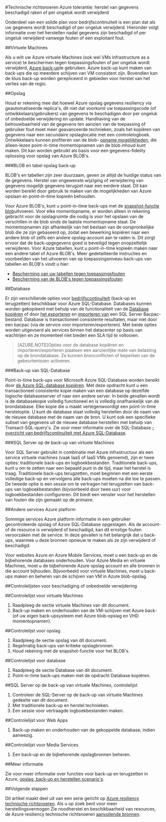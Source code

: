 <properties
   pageTitle="Flexibele technische richtsnoeren voor het herstellen van gegevens beschadigd raken of per ongeluk wordt verwijderd | Microsoft Azure"
   description="Artikel met informatie over het herstellen van beschadigde gegevens van gegevens of gegevens per ongeluk verwijdering en veerkrachtige, hoge beschikbaarheid, fout tolerant toepassingen ontwerpen, alsmede plannen voor noodherstel"
   services=""
   documentationCenter="na"
   authors="adamglick"
   manager="saladki"
   editor=""/>

<tags
   ms.service="resiliency"
   ms.devlang="na"
   ms.topic="article"
   ms.tgt_pltfrm="na"
   ms.workload="na"
   ms.date="08/18/2016"
   ms.author="aglick"/>

#<a name="azure-resiliency-technical-guidance-recovery-from-data-corruption-or-accidental-deletion"></a>Technische richtsnoeren Azure tolerantie: herstel van gegevens beschadigd raken of per ongeluk wordt verwijderd

Onderdeel van een solide plan voor bedrijfscontinuïteit is een plan dat als uw gegevens wordt beschadigd of per ongeluk verwijderd. Hieronder volgt informatie over het herstellen nadat gegevens zijn beschadigd of per ongeluk verwijderd vanwege fouten of een exploitant fout.

##<a name="virtual-machines"></a>Virtuele Machines

Als u wilt uw Azure virtuele Machines (ook wel VMs infrastructure as a service) te beschermen tegen toepassingsfouten of per ongeluk wordt verwijderd, [Azure back-up](https://azure.microsoft.com/services/backup/)te gebruiken. Azure back-up kunt maken van back-ups die op meerdere schijven van VM consistent zijn. Bovendien kan de kluis back-up worden gerepliceerd in gebieden voor herstel van het verlies van de regio.

##<a name="storage"></a>Opslag

Houd er rekening mee dat hoewel Azure opslag gegevens resiliency via geautomatiseerde replica's, dit niet dat voorkomt uw toepassingscode (of ontwikkelaars/gebruikers) van gegevens te beschadigen door per ongeluk of onbedoelde verwijdering en update. Handhaving van de betrouwbaarheid van de gegevens ten aanzien van de toepassing of gebruiker fout moet meer geavanceerde technieken, zoals het kopiëren van gegevens naar een secundaire opslaglocatie met een controlelogboek. Ontwikkelaars kunnen profiteren van de blob- [opname mogelijkheden](https://msdn.microsoft.com/library/azure/ee691971.aspx), die alleen-lezen point-in-time momentopnamen van de blob inhoud kunt maken. Dit kan worden gebruikt als basis voor een gegevens-fidelity oplossing voor opslag van Azure BLOB's.

###<a name="blob-and-table-storage-backup"></a>BLOB en tabel opslag back-up

BLOB's en tabellen zijn zeer duurzaam, geven ze altijd de huidige status van de gegevens. Herstel van ongewenste wijziging of verwijdering van gegevens mogelijk gegevens terugzet naar een eerdere staat. Dit kan worden bereikt door gebruik te maken van de mogelijkheden van Azure opslaan en point-in-time kopieën behouden.

Voor Azure BLOB's, kunt u point-in-time back-ups met de [snapshot-functie blob](https://msdn.microsoft.com/library/ee691971.aspx)uitvoeren. Voor elke momentopname, er worden alleen in rekening gebracht voor de opslagruimte die nodig is voor het opslaan van de verschillen in de blob sinds de laatste momentopname staat. De momentopnamen zijn afhankelijk van het bestaan van de oorspronkelijke blob die ze zijn gebaseerd op, zodat een bewerking kopiëren naar een andere blob of zelfs een andere opslag-account aan te raden is. Dit zorgt ervoor dat de back-upgegevens goed is beveiligd tegen onopzettelijk verwijderen. Voor Azure tabellen, kunt u point-in-time kopieën maken naar een andere tabel of Azure BLOB's. Meer gedetailleerde instructies en voorbeelden van het uitvoeren van op toepassingsniveau back-ups van tabellen en BLOB's vindt u hier:

  * [Bescherming van uw tabellen tegen toepassingsfouten](https://blogs.msdn.microsoft.com/windowsazurestorage/2010/05/03/protecting-your-tables-against-application-errors/)
  * [Bescherming van de BLOB's tegen toepassingsfouten](https://blogs.msdn.microsoft.com/windowsazurestorage/2010/04/29/protecting-your-blobs-against-application-errors/)

##<a name="database"></a>Database

Er zijn verschillende opties voor [bedrijfscontinuïteit](../sql-database/sql-database-business-continuity.md) (back-up en terugzetten) beschikbaar voor Azure SQL-Database. Databases kunnen worden gekopieerd met behulp van de functionaliteit van de [Database kopiëren](../sql-database/sql-database-copy.md) of door [het exporteren](../sql-database/sql-database-export.md) en [importeren van](https://msdn.microsoft.com/library/hh710052.aspx) een SQL Server Bacpac-bestand. Database is transactioneel consistente resultaten, maar niet door een bacpac (via de service voor importeren/exporteren). Met beide opties worden uitgevoerd als services binnen het datacenter op basis van wachtrijen en ze momenteel niet bieden een SLA tijd te voltooien.

>[AZURE.NOTE]Opties voor de database kopiëren en importeren/exporteren plaatsen een aanzienlijke mate van belasting op de brondatabase. Ze kunnen bronconflicten of beperken van de gebeurtenissen activeren.

###<a name="sql-database-backup"></a>Back-up van SQL-Database

Point-in-time back-ups voor Microsoft Azure SQL-Database worden bereikt door [de Azure SQL-database kopiëren](../sql-database/sql-database-copy.md). Met deze opdracht kunt u een transactioneel consistente kopie maken van een database op dezelfde logische databaseserver of naar een andere server. In beide gevallen wordt is de databasekopie volledig functioneel en is volledig onafhankelijk van de brondatabase. Elke kopie die u maakt vertegenwoordigt een point-in-time hersteloptie. U kunt de database staat volledig herstellen door de naam van de nieuwe database met de naam van de bron. U kunt ook een specifieke subset van gegevens uit de nieuwe database herstellen met behulp van Transact-SQL-query's. Zie voor meer informatie over de SQL-Database [-overzicht van bedrijfscontinuïteit met Azure SQL-Database](../sql-database/sql-database-business-continuity.md).

###<a name="sql-server-on-virtual-machines-backup"></a>SQL Server op de back-up van virtuele Machines

Voor SQL Server gebruikt in combinatie met Azure infrastructuur als een service virtuele machines (vaak IaaS of IaaS VMs genoemd), zijn er twee opties: traditionele back-ups en logboekbestanden. Traditionele back-ups, kunt u om te zetten naar een bepaald punt in de tijd, maar het herstel is traag. Traditionele back-ups terugzetten, moet beginnen met een eerste volledige back-up en vervolgens alle back-ups moeten na die toe te passen. De tweede optie is een sessie om te vertragen het terugzetten van back-ups van logboekbestanden (bijvoorbeeld door twee uur) voor logboekbestanden configureren. Dit biedt een venster voor het herstellen van fouten die zijn gemaakt op de primaire.

##<a name="other-azure-platform-services"></a>Andere services Azure platform

Sommige services Azure platform informatie in een gebruiker gecontroleerde opslag of Azure SQL-Database opgeslagen. Als de account- of de resource is verwijderd of beschadigd, kan dit ernstige fouten veroorzaken met de service. In deze gevallen is het belangrijk dat u back-ups, waarmee u deze bronnen opnieuw te maken als ze zijn verwijderd of beschadigd.

Voor websites Azure en Azure Mobile Services, moet u een back-up en de bijbehorende databases onderhouden. Voor Azure Media en virtuele Machines, moet u de bijbehorende Azure opslag account en alle bronnen in die account bijhouden. Bijvoorbeeld voor virtuele Machines, moet u back-ups maken en beheren van de schijven van VM in Azure blob-opslag.

##<a name="checklists-for-data-corruption-or-accidental-deletion"></a>Controlelijsten voor beschadiging of onbedoelde verwijdering

##<a name="virtual-machines-checklist"></a>Controlelijst voor virtuele Machines

  1. Raadpleeg de sectie virtuele Machines van dit document.
  2. Back-up maken en onderhouden van de VM-schijven met Azure back-(of uw eigen back-upsysteem met Azure blob-opslag en VHD momentopnamen).

##<a name="storage-checklist"></a>Controlelijst voor opslag

  1. Raadpleeg de sectie opslag van dit document.
  2. Regelmatig back-ups van kritieke opslagbronnen.
  3. Houd rekening met de snapshot-functie voor het BLOB's.

##<a name="database-checklist"></a>Controlelijst voor database

  1. Raadpleeg de sectie Database van dit document.
  2. Point-in-time back-ups maken met de opdracht Database kopiëren.

##<a name="sql-server-on-virtual-machines-backup-checklist"></a>SQL Server op de back-up van virtuele Machines, controlelijst

  1. Controleer de SQL-Server op de back-up van virtuele Machines gedeelte van dit document.
  2. Met traditionele back-up en herstel technieken.
  3. Een sessie voor vertraagde logboekbestanden maken.

##<a name="web-apps-checklist"></a>Controlelijst voor Web Apps

  1. Back-up maken en onderhouden van de gekoppelde database, indien aanwezig.

##<a name="media-services-checklist"></a>Controlelijst voor Media Services

  1. Een back-up en de bijbehorende opslagbronnen beheren.

##<a name="more-information"></a>Meer informatie

Zie voor meer informatie over functies voor back-up en terugzetten in Azure, [opslag, back-up en herstellen scenario's](https://azure.microsoft.com/documentation/scenarios/storage-backup-recovery/).

##<a name="next-steps"></a>Volgende stappen

Dit artikel maakt deel uit van een serie gericht op [Azure resiliency technische richtsnoeren](./resiliency-technical-guidance.md). Als u op zoek bent voor meer herstellingsvermogen Zie noodherstel en beschikbaarheid van resources, de Azure resiliency technische richtsnoeren [aanvullende bronnen](./resiliency-technical-guidance.md#additional-resources).